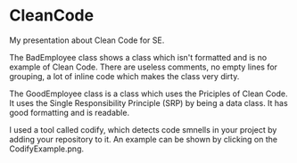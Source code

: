 # CleanCode
My presentation about Clean Code for SE.

The BadEmployee class shows a class which isn't formatted and is no example of Clean Code.
There are useless comments, no empty lines for grouping, a lot of inline code which makes the class very dirty.

The GoodEmployee class is a class which uses the Priciples of Clean Code.
It uses the Single Responsibility Principle (SRP) by being a data class.
It has good formatting and is readable.

I used a tool called codify, which detects code smnells in your project by adding your repository to it.
An example can be shown by clicking on the CodifyExample.png.
